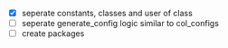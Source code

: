 - [X] seperate constants, classes and user of class
- [ ] seperate generate_config logic similar to col_configs
- [ ] create packages 